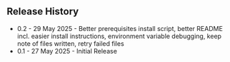 ## Release History

* 0.2 - 29 May 2025 - Better prerequisites install script, better README incl. easier install instructions, environment variable debugging, keep note of files written, retry failed files
* 0.1 - 27 May 2025 - Initial Release